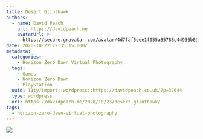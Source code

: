 ```yaml
---
title: Desert Glinthawk
authors:
  - name: David Peach
    url: https://davidpeach.me
    avatarUrl: >-
      https://secure.gravatar.com/avatar/4d7faf5eee1f055a85788c44936b8995eaab6dfb004e7854ec747ccb272e91ee?s=96&d=mm&r=g
date: 2020-10-22T22:35:15.000Z
metadata:
  categories:
    - Horizon Zero Dawn Virtual Photography
  tags:
    - Games
    - Horizon Zero Dawn
    - PlayStation
  uuid: 11ty/import::wordpress::https://davidpeach.co.uk/?p=37644
  type: wordpress
  url: https://davidpeach.me/2020/10/23/desert-glinthawk/
tags:
  - horizon-zero-dawn-virtual-photography
---
```

[![](/assets/Desert-Glinthawk-2048x1152-aYXGJOg8XFex.jpg)](/assets/Desert-Glinthawk-2048x1152-aYXGJOg8XFex.jpg)